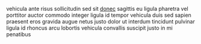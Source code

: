 vehicula ante risus sollicitudin sed sit [donec](generated_webpages/mi1.md)
sagittis eu ligula pharetra vel porttitor auctor commodo integer ligula id
tempor vehicula duis sed sapien praesent eros gravida augue netus justo dolor
ut interdum tincidunt pulvinar ligula id rhoncus arcu lobortis vehicula
convallis suscipit justo in mi penatibus